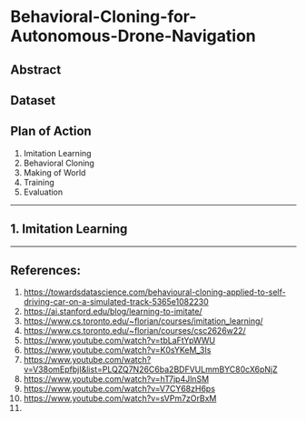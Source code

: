 # Behavioral-Cloning-for-Autonomous-Drone-Navigation

## Abstract

## Dataset



## Plan of Action
1. Imitation Learning
2. Behavioral Cloning
3. Making of World
4. Training
5. Evaluation


----------------------
## 1. Imitation Learning

----------------------

## References:
1. https://towardsdatascience.com/behavioural-cloning-applied-to-self-driving-car-on-a-simulated-track-5365e1082230
2. https://ai.stanford.edu/blog/learning-to-imitate/
3. https://www.cs.toronto.edu/~florian/courses/imitation_learning/
4. https://www.cs.toronto.edu/~florian/courses/csc2626w22/
5. https://www.youtube.com/watch?v=tbLaFtYpWWU
6. https://www.youtube.com/watch?v=K0sYKeM_3Is
7. https://www.youtube.com/watch?v=V38omEpfbjI&list=PLQZQ7N26C6ba2BDFVULmmBYC80cX6pNjZ
8. https://www.youtube.com/watch?v=hT7jp4JlnSM
9. https://www.youtube.com/watch?v=V7CY68zH6ps
10. https://www.youtube.com/watch?v=sVPm7zOrBxM
11. 
